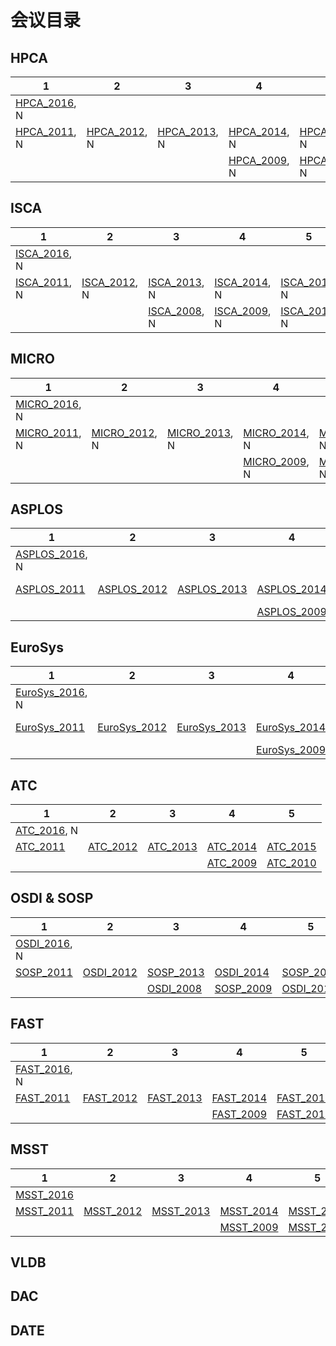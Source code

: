 # 会议目录

## HPCA

| 1                                 | 2                                 | 3                                 | 4                                 | 5                                 |
| --------------------------------- | --------------------------------- | --------------------------------- | --------------------------------- | --------------------------------- |
| [HPCA_2016](HPCA/HPCA_2016.md), N |                                   |                                   |                                   |                                   |
| [HPCA_2011](HPCA/HPCA_2011.md), N | [HPCA_2012](HPCA/HPCA_2012.md), N | [HPCA_2013](HPCA/HPCA_2013.md), N | [HPCA_2014](HPCA/HPCA_2014.md), N | [HPCA_2015](HPCA/HPCA_2015.md), N |
|                                   |                                   |                                   | [HPCA_2009](HPCA/HPCA_2009.md), N | [HPCA_2010](HPCA/HPCA_2010.md), N |

## ISCA

| 1                                 | 2                                 | 3                                 | 4                                 | 5                                 |
| --------------------------------- | --------------------------------- | --------------------------------- | --------------------------------- | --------------------------------- |
| [ISCA_2016](ISCA/ISCA_2016.md), N |                                   |                                   |                                   |                                   |
| [ISCA_2011](ISCA/ISCA_2011.md), N | [ISCA_2012](ISCA/ISCA_2012.md), N | [ISCA_2013](ISCA/ISCA_2013.md), N | [ISCA_2014](ISCA/ISCA_2014.md), N | [ISCA_2015](ISCA/ISCA_2015.md), N |
|                                   |                                   | [ISCA_2008](ISCA/ISCA_2008.md), N | [ISCA_2009](ISCA/ISCA_2009.md), N | [ISCA_2010](ISCA/ISCA_2010.md), N |

## MICRO

| 1                                    | 2                                    | 3                                    | 4                                    | 5                                    |
| ------------------------------------ | ------------------------------------ | ------------------------------------ | ------------------------------------ | ------------------------------------ |
| [MICRO_2016](MICRO/MICRO_2016.md), N |                                      |                                      |                                      |                                      |
| [MICRO_2011](MICRO/MICRO_2011.md), N | [MICRO_2012](MICRO/MICRO_2012.md), N | [MICRO_2013](MICRO/MICRO_2013.md), N | [MICRO_2014](MICRO/MICRO_2014.md), N | [MICRO_2015](MICRO/MICRO_2015.md), N |
|                                      |                                      |                                      | [MICRO_2009](MICRO/MICRO_2009.md), N | [MICRO_2010](MICRO/MICRO_2010.md), N |

## ASPLOS

| 1                                       | 2                                    | 3                                    | 4                                    | 5                                       |
| --------------------------------------- | ------------------------------------ | ------------------------------------ | ------------------------------------ | --------------------------------------- |
| [ASPLOS_2016](ASPLOS/ASPLOS_2016.md), N |                                      |                                      |                                      |                                         |
| [ASPLOS_2011](ASPLOS/ASPLOS_2011.md)    | [ASPLOS_2012](ASPLOS/ASPLOS_2012.md) | [ASPLOS_2013](ASPLOS/ASPLOS_2013.md) | [ASPLOS_2014](ASPLOS/ASPLOS_2014.md) | [ASPLOS_2015](ASPLOS/ASPLOS_2015.md), N |
|                                         |                                      |                                      | [ASPLOS_2009](ASPLOS/ASPLOS_2009.md) | [ASPLOS_2010](ASPLOS/ASPLOS_2010.md)    |

## EuroSys

| 1                                        | 2                                       | 3                                       | 4                                       | 5                                        |
| ---------------------------------------- | --------------------------------------- | --------------------------------------- | --------------------------------------- | ---------------------------------------- |
| [EuroSys_2016](EuroSys/EuroSys_2016.md), N |                                         |                                         |                                         |                                          |
| [EuroSys_2011](EuroSys/EuroSys_2011.md)  | [EuroSys_2012](EuroSys/EuroSys_2012.md) | [EuroSys_2013](EuroSys/EuroSys_2013.md) | [EuroSys_2014](EuroSys/EuroSys_2014.md) | [EuroSys_2015](EuroSys/EuroSys_2015.md), N |
|                                          |                                         |                                         | [EuroSys_2009](EuroSys/EuroSys_2009.md) | [EuroSys_2010](EuroSys/EuroSys_2010.md)  |

## ATC

| 1                              | 2                           | 3                           | 4                           | 5                           |
| ------------------------------ | --------------------------- | --------------------------- | --------------------------- | --------------------------- |
| [ATC_2016](ATC/ATC_2016.md), N |                             |                             |                             |                             |
| [ATC_2011](ATC/ATC_2011.md)    | [ATC_2012](ATC/ATC_2012.md) | [ATC_2013](ATC/ATC_2013.md) | [ATC_2014](ATC/ATC_2014.md) | [ATC_2015](ATC/ATC_2015.md) |
|                                |                             |                             | [ATC_2009](ATC/ATC_2009.md) | [ATC_2010](ATC/ATC_2010.md) |

## OSDI & SOSP

| 1                                      | 2                                   | 3                                   | 4                                   | 5                                   |
| -------------------------------------- | ----------------------------------- | ----------------------------------- | ----------------------------------- | ----------------------------------- |
| [OSDI_2016](OSDI_SOSP/OSDI_2016.md), N |                                     |                                     |                                     |                                     |
| [SOSP_2011](OSDI_SOSP/SOSP_2011.md)    | [OSDI_2012](OSDI_SOSP/OSDI_2012.md) | [SOSP_2013](OSDI_SOSP/SOSP_2013.md) | [OSDI_2014](OSDI_SOSP/OSDI_2014.md) | [SOSP_2015](OSDI_SOSP/SOSP_2015.md) |
|                                        |                                     | [OSDI_2008](OSDI_SOSP/OSDI_2008.md) | [SOSP_2009](OSDI_SOSP/SOSP_2009.md) | [OSDI_2010](OSDI_SOSP/OSDI_2010.md) |

## FAST

| 1                                 | 2                              | 3                              | 4                              | 5                              |
| --------------------------------- | ------------------------------ | ------------------------------ | ------------------------------ | ------------------------------ |
| [FAST_2016](FAST/FAST_2016.md), N |                                |                                |                                |                                |
| [FAST_2011](FAST/FAST_2011.md)    | [FAST_2012](FAST/FAST_2012.md) | [FAST_2013](FAST/FAST_2013.md) | [FAST_2014](FAST/FAST_2014.md) | [FAST_2015](FAST/FAST_2015.md) |
|                                   |                                |                                | [FAST_2009](FAST/FAST_2009.md) | [FAST_2010](FAST/FAST_2010.md) |

## MSST

| 1                              | 2                              | 3                              | 4                              | 5                              |
| ------------------------------ | ------------------------------ | ------------------------------ | ------------------------------ | ------------------------------ |
| [MSST_2016](MSST/MSST_2016.md) |                                |                                |                                |                                |
| [MSST_2011](MSST/MSST_2011.md) | [MSST_2012](MSST/MSST_2012.md) | [MSST_2013](MSST/MSST_2013.md) | [MSST_2014](MSST/MSST_2014.md) | [MSST_2015](MSST/MSST_2015.md) |
|                                |                                |                                | [MSST_2009](MSST/MSST_2009.md) | [MSST_2010](MSST/MSST_2010.md) |

## VLDB

## DAC

## DATE